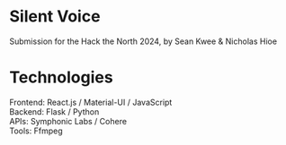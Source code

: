 # Silent Voice
Submission for the Hack the North 2024, by Sean Kwee & Nicholas Hioe
# Technologies
Frontend: React.js / Material-UI / JavaScript
<br/>
Backend: Flask / Python
<br/>
APIs: Symphonic Labs / Cohere
<br/>
Tools: Ffmpeg

